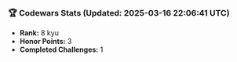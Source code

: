 ### 🏆 Codewars Stats (Updated: 2025-03-16 22:06:41 UTC)

- **Rank:** 8 kyu
- **Honor Points:** 3
- **Completed Challenges:** 1

